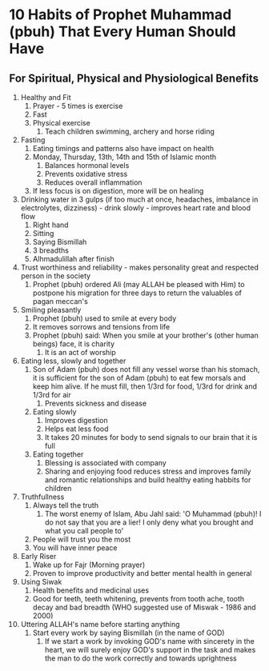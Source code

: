 # 10 Habits of Prophet Muhammad (pbuh) That Every Human Should Have #
## For Spiritual, Physical and Physiological Benefits ##
1. Healthy and Fit
	1. Prayer - 5 times is exercise
	2. Fast
	3. Physical exercise
		1. Teach children swimming, archery and horse riding
2. Fasting
	1. Eating timings and patterns also have impact on health
	2. Monday, Thursday, 13th, 14th and 15th of Islamic month
		1. Balances hormonal levels
		2. Prevents oxidative stress
		3. Reduces overall inflammation
	3. If less focus is on digestion, more will be on healing
3. Drinking water in 3 gulps (if too much at once, headaches, imbalance in electrolytes, dizziness) - drink slowly - improves heart rate and blood flow
	1. Right hand
	2. Sitting
	3. Saying Bismillah
	4. 3 breadths
	5. Alhmadulillah after finish
4. Trust worthiness and reliability - makes personality great and respected person in the society
	1. Prophet (pbuh) ordered Ali (may ALLAH be pleased with Him) to postpone his migration for three days to return the valuables of pagan meccan's
5. Smiling pleasantly
	1. Prophet (pbuh) used to smile at every body
	2. It removes sorrows and tensions from life
	3. Prophet (pbuh) said: When you smile at your brother's (other human beings) face, it is charity
		1. It is an act of worship
6. Eating less, slowly and together
	1. Son of Adam (pbuh) does not fill any vessel worse than his stomach, it is sufficient for the son of Adam (pbuh) to eat few morsals and keep him alive. If he must fill, then 1/3rd for food, 1/3rd for drink and 1/3rd for air
		1. Prevents sickness and disease
	2. Eating slowly
		1. Improves digestion
		2. Helps eat less food
		3. It takes 20 minutes for body to send signals to our brain that it is full
	3. Eating together
		1. Blessing is associated with company
		2. Sharing and enjoying food reduces stress and improves family and romantic relationships and build healthy eating habbits for children
7. Truthfullness
	1. Always tell the truth
		1. The worst enemy of Islam, Abu Jahl said: 'O Muhammad (pbuh)! I do not say that you are a lier! I only deny what you brought and what you call people to'
	2. People will trust you the most
	3. You will have inner peace
8. Early Riser
	1. Wake up for Fajr (Morning prayer)
	2. Proven to improve productivity and better mental health in general
9. Using Siwak
	1. Health benefits and medicinal uses
	2. Good for teeth, teeth whitening, prevents from tooth ache, tooth decay and bad breadth (WHO suggested use of Miswak - 1986 and 2000)
10. Uttering ALLAH's name before starting anything
	1. Start every work by saying Bismillah (in the name of GOD)
		1. If we start a work by invoking GOD's name with sincerety in the heart, we will surely enjoy GOD's support in the task and makes the man to do the work correctly and towards uprightness